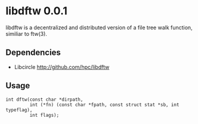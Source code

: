 libdftw 0.0.1
===============
libdftw is a decentralized and distributed version of a file tree walk function, similiar to ftw(3).

Dependencies
------------
* Libcircle  <http://github.com/hpc/libdftw>

Usage
-----

```
int dftw(const char *dirpath,
         int (*fn) (const char *fpath, const struct stat *sb, int typeflag),
         int flags);
```
